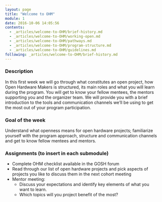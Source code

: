```yaml
---
layout: page
title: "Welcome to OHM"
module: 1
date: 2016-10-06 14:05:56
contents:
  - _articles/welcome-to-OHM/brief-history.md
  - _articles/welcome-to-OHM/working-open.md
  - _articles/welcome-to-OHM/pathways.md
  - _articles/welcome-to-OHM/program-structure.md
  - _articles/welcome-to-OHM/guidelines.md
following: _articles/welcome-to-OHM/brief-history.md
---
```

### Description

In this first week we will go through what constitutes an open project, how Open Hardware Makers is structured, its main roles and what you will learn during the program. You will get to know your fellow mentees, the mentors supporting you and the organizer team. We will provide you with a brief introduction to the tools and communication channels we’ll be using to get the most out of your program participation.

### Goal of the week

Understand what openness means for open hardware projects; familiarize yourself with the program approach, structure and communication channels and get to know fellow mentees and mentors.

### Assignments (to insert in each submodule)
- Complete OHM checklist available in the GOSH forum
- Read through our list of open hardware projects and pick aspects of projects you like to discuss them in the next cohort meeting
- Mentor meeting:
  - Discuss your expectations and identify key elements of what you want to learn.
  - Which topics will you project benefit of the most?
